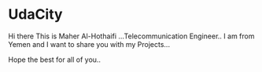 # UdaCity  <This Repository is for UdaCity activities>

Hi there This is Maher Al-Hothaifi ...Telecommunication Engineer..
I am from Yemen and I want to share you with my Projects...

Hope the best for all of you..


